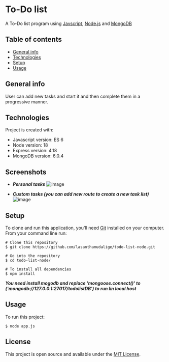 # To-Do list

A To-Do list program using [Javscript](https://developer.mozilla.org/en-US/docs/Web/javascript), [Node.js](https://nodejs.org/en/) and [MongoDB](https://www.mongodb.com/)

## Table of contents
* [General info](#general-info)
* [Technologies](#technologies)
* [Setup](#setup)
* [Usage](#usage)

## General info

User can add new tasks and start it and then complete them in a progressive manner. 

## Technologies
Project is created with:
* Javascript version: ES 6
* Node version: 18
* Express version: 4.18
* MongoDB version: 6.0.4

## Screenshots

- ***Personal tasks***
	![image](https://user-images.githubusercontent.com/91461938/223357182-2dd45810-800d-4f8c-9de1-398884563874.png)

- ***Custom tasks (you can add new route to create a new task list)***
	![image](https://user-images.githubusercontent.com/91461938/223357313-1ff676bf-da60-497f-bf26-143d3a6eb1a2.png)
	
## Setup

To clone and run this application, you'll need [Git](https://git-scm.com) installed on your computer.\
From your command line run:

```
# Clone this repository
$ git clone https://github.com/lasanthamudalige/todo-list-node.git

# Go into the repository
$ cd todo-list-node/

# To install all dependencies
$ npm install
```
***You need install mogodb and replace 'mongoose.connect()' to ('mongodb://127.0.0.1:27017/todolistDB') to run lin local host***

## Usage

To run this project:

```
$ node app.js
```

## License 
This project is open source and available under the [MIT License](https://github.com/lasanthamudalige/todo-list-node/blob/main/LICENSE).
